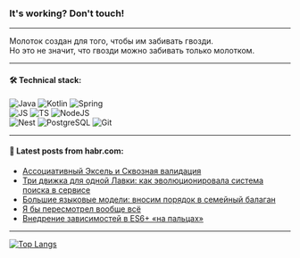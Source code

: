 ### It's working? Don't touch!

---
Молоток создан для того, чтобы им забивать гвозди. <br>
Но это не значит, что гвозди можно забивать только молотком.

---

#### 🛠️ Technical stack:

![Java](https://img.shields.io/badge/Java-informational?logo=Oracle&style=flat&logoColor=white&color=FF4500)
![Kotlin](https://img.shields.io/badge/Kotlin-informational?logo=Kotlin&style=flat&logoColor=white&color=774D97)
![Spring](https://img.shields.io/badge/SpringBoot-informational?logo=SpringBoot&style=flat&logoColor=white&color=6DB33F) <br>
![JS](https://img.shields.io/badge/JS-informational?logo=javaScript&style=flat&logoColor=black&color=F7Df1E)
![TS](https://img.shields.io/badge/TypeScript-informational?logo=typeScript&style=flat&logoColor=black&color=0667A8)
![NodeJS](https://img.shields.io/badge/NodeJS-informational?logo=node.js&style=flat&logoColor=white&color=70A760) <br>
![Nest](https://img.shields.io/badge/NestJS-informational?logo=NestJS&style=flat&logoColor=white&color=E0234E)
![PostgreSQL](https://img.shields.io/badge/PostgreSQL-informational?logo=PostgreSQL&style=flat&logoColor=white&color=DAA520)
![Git](https://img.shields.io/badge/Git-informational?logo=git&style=flat&logoColor=white&color=778899)

___

#### 💬 Latest posts from habr.com:

<!-- BLOG-POST-LIST:START -->
- [Ассоциативный Эксель и Сквозная валидация](https://habr.com/ru/companies/deepfoundation/articles/750140/?utm_source=habrahabr&utm_medium=rss&utm_campaign=750140)
- [Три движка для одной Лавки: как эволюционировала система поиска в сервисе](https://habr.com/ru/companies/yandex/articles/748134/?utm_source=habrahabr&utm_medium=rss&utm_campaign=748134)
- [Большие языковые модели: вносим порядок в семейный балаган](https://habr.com/ru/companies/lanit/articles/749946/?utm_source=habrahabr&utm_medium=rss&utm_campaign=749946)
- [Я бы пересмотрел вообще всё](https://habr.com/ru/articles/750114/?utm_source=habrahabr&utm_medium=rss&utm_campaign=750114)
- [Внедрение зависимостей в ES6+ «на пальцах»](https://habr.com/ru/articles/750104/?utm_source=habrahabr&utm_medium=rss&utm_campaign=750104)
<!-- BLOG-POST-LIST:END -->

---
[![Top Langs](https://github-readme-stats-git-master-advtsetting-gmailcom.vercel.app/api/top-langs/?username=zloylis&langs_count=10&hide_title=false&title_color=e6edf3&size_weight=0.5&count_weight=0.5&layout=compact&hide_border=true&theme=dracula)](https://github.com/zloylis)

<!-- ![GitHub stats](https://github-readme-stats-git-master-advtsetting-gmailcom.vercel.app/api?username=zloylis&show_icons=true&hide_border=true&theme=dracula&hide_title=true&include_all_commits=true&count_private=true&hide=contribs&hide_rank=true) -->
